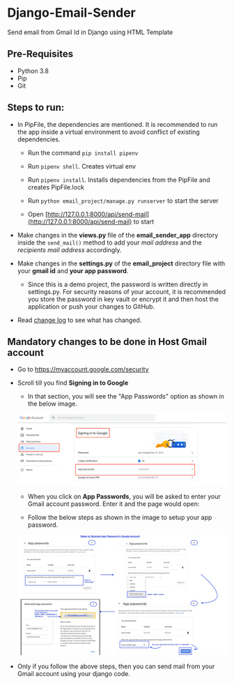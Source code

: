 # Django-Email-Sender
Send email from Gmail Id in Django using HTML Template

## Pre-Requisites
- Python 3.8
- Pip
- Git

## Steps to run:



- In PipFile, the dependencies are mentioned. It is recommended to run the app inside a virtual environment to avoid conflict of existing dependencies.

  - Run the command `pip install pipenv`

  - Run `pipenv shell`. Creates virtual env

  - Run `pipenv install`. Installs dependencies from the PipFile and creates PipFile.lock

  - Run `python email_project/manage.py runserver` to start the server

  - Open [http://127.0.0.1:8000/api/send-mail](http://127.0.0.1:8000/api/send-mail) to start

- Make changes in the **views.py** file of the **email_sender_app** directory inside the `send_mail()` method to add your *mail address* and the *recipients mail address* accordingly.

- Make changes in the **settings.py** of the **email_project** directory file with your **gmail id** and **your app password**. 

  - Since this is a demo project, the password is written directly in settings.py. For security reasons of your account, it is recommended you store the password in key vault or encrypt it and then host the application or push your changes to GitHub.

- Read [change log](change.log) to see what has changed.

## Mandatory changes to be done in Host Gmail account
- Go to https://myaccount.google.com/security

- Scroll till you find **Signing in to Google**

  - In that section, you will see the "App Passwords" option as shown in the below image.

  ![img.png](images/path_to_app_pwd.png)

  - When you click on **App Passwords**, you will be asked to enter your Gmail account password. Enter it and the page would open:

  - Follow the below steps as shown in the image to setup your app password.

  ![SetupAppPassword](images/setup_app_pwd.jpg)

- Only if you follow the above steps, then you can send mail from your Gmail account using your django code. 
